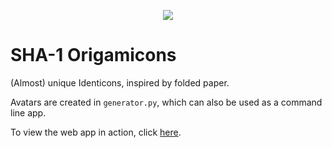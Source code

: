 <p align="center">
  <img src="https://github.com/Mailea/individual-sha1-origamicons/blob/master/origamicon/static/img/logo.png"/>
</p>


# SHA-1 Origamicons


(Almost) unique Identicons, inspired by folded paper.   
  
  
Avatars are created in `generator.py`, which can also be used as a command line app.

To view the web app in action, click [here](http://sha1-origamicon.herokuapp.com/).
